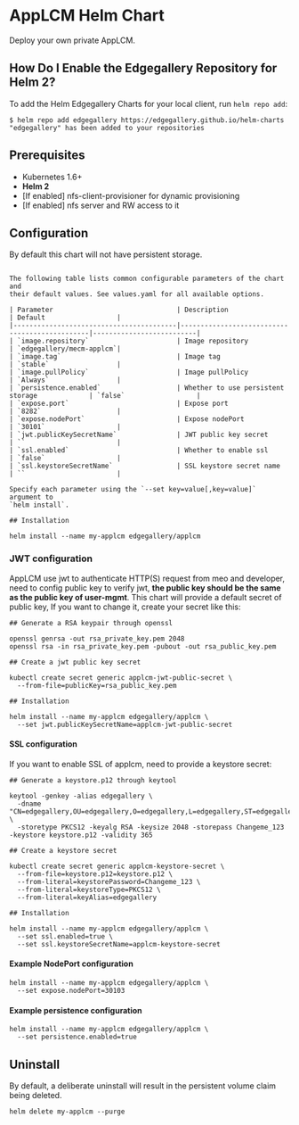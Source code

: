 # AppLCM Helm Chart

Deploy your own private AppLCM.

## How Do I Enable the Edgegallery Repository for Helm 2?

To add the Helm Edgegallery Charts for your local client, run `helm repo add`:

```
$ helm repo add edgegallery https://edgegallery.github.io/helm-charts
"edgegallery" has been added to your repositories
```

## Prerequisites
* Kubernetes 1.6+
* **Helm 2**
* [If enabled] nfs-client-provisioner for dynamic provisioning
* [If enabled] nfs server and RW access to it

## Configuration

By default this chart will not have persistent storage.
```

The following table lists common configurable parameters of the chart and
their default values. See values.yaml for all available options.

| Parameter                               | Description                                   | Default                  |
|-----------------------------------------|-----------------------------------------------|--------------------------|
| `image.repository`                      | Image repository                              | `edgegallery/mecm-applcm`|
| `image.tag`                             | Image tag                                     | `stable`                 |
| `image.pullPolicy`                      | Image pullPolicy                              | `Always`                 |
| `persistence.enabled`                   | Whether to use persistent storage             | `false`                  |
| `expose.port`                           | Expose port                                   | `8282`                   |
| `expose.nodePort`                       | Expose nodePort                               | `30101`                  |
| `jwt.publicKeySecretName`               | JWT public key secret                         | ``                       |
| `ssl.enabled`                           | Whether to enable ssl                         | `false`                  |
| `ssl.keystoreSecretName`                | SSL keystore secret name                      | ``                       |

Specify each parameter using the `--set key=value[,key=value]` argument to
`helm install`.

## Installation

helm install --name my-applcm edgegallery/applcm
```

### JWT configuration

AppLCM use jwt to authenticate HTTP(S) request from meo and developer, need to config public key to verify jwt, **the
public key should be the same as the public key of user-mgmt**. This chart will provide a default secret of public key, 
If you want to change it, create your secret like this:
```shell
## Generate a RSA keypair through openssl

openssl genrsa -out rsa_private_key.pem 2048
openssl rsa -in rsa_private_key.pem -pubout -out rsa_public_key.pem

## Create a jwt public key secret

kubectl create secret generic applcm-jwt-public-secret \
  --from-file=publicKey=rsa_public_key.pem

## Installation

helm install --name my-applcm edgegallery/applcm \
  --set jwt.publicKeySecretName=applcm-jwt-public-secret
```

#### SSL configuration

If you want to enable SSL of applcm, need to provide a keystore secret:
```shell
## Generate a keystore.p12 through keytool

keytool -genkey -alias edgegallery \
  -dname "CN=edgegallery,OU=edgegallery,O=edgegallery,L=edgegallery,ST=edgegallery,C=CN" \
  -storetype PKCS12 -keyalg RSA -keysize 2048 -storepass Changeme_123 -keystore keystore.p12 -validity 365

## Create a keystore secret

kubectl create secret generic applcm-keystore-secret \
  --from-file=keystore.p12=keystore.p12 \
  --from-literal=keystorePassword=Changeme_123 \
  --from-literal=keystoreType=PKCS12 \
  --from-literal=keyAlias=edgegallery

## Installation

helm install --name my-applcm edgegallery/applcm \
  --set ssl.enabled=true \
  --set ssl.keystoreSecretName=applcm-keystore-secret
```

#### Example NodePort configuration

```shell
helm install --name my-applcm edgegallery/applcm \
  --set expose.nodePort=30103
```

#### Example persistence configuration

```shell
helm install --name my-applcm edgegallery/applcm \
  --set persistence.enabled=true
```

## Uninstall

By default, a deliberate uninstall will result in the persistent volume
claim being deleted.

```shell
helm delete my-applcm --purge
```
